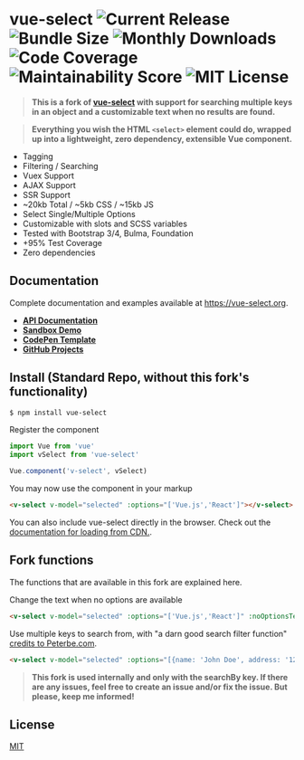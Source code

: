 # vue-select ![Current Release](https://img.shields.io/github/release/sagalbot/vue-select.svg?style=flat-square) ![Bundle Size](https://flat.badgen.net/bundlephobia/min/vue-select)  ![Monthly Downloads](https://img.shields.io/npm/dm/vue-select.svg?style=flat-square) ![Code Coverage](https://img.shields.io/coveralls/github/sagalbot/vue-select.svg?style=flat-square) ![Maintainability Score](https://img.shields.io/codeclimate/maintainability/sagalbot/vue-select.svg?style=flat-square) ![MIT License](https://img.shields.io/github/license/sagalbot/vue-select.svg?style=flat-square)

> **This is a fork of [vue-select](https://github.com/sagalbot/vue-select) with support for searching multiple keys in an object and a customizable text when no results are found.**

> **Everything you wish the HTML `<select>` element could do, wrapped up into a lightweight, zero
dependency, extensible Vue component.**

- Tagging
- Filtering / Searching
- Vuex Support
- AJAX Support
- SSR Support
- ~20kb Total / ~5kb CSS / ~15kb JS
- Select Single/Multiple Options
- Customizable with slots and SCSS variables
- Tested with Bootstrap 3/4, Bulma, Foundation
- +95% Test Coverage
- Zero dependencies

## Documentation

Complete documentation and examples available at https://vue-select.org.

- **[API Documentation](https://vue-select.org)**
- **[Sandbox Demo](https://vue-select.org/sandbox.html)**
- **[CodePen Template](http://codepen.io/sagalbot/pen/NpwrQO)**
- **[GitHub Projects](https://github.com/sagalbot/vue-select/projects)**

## Install (Standard Repo, without this fork's functionality)

```bash
$ npm install vue-select
```

Register the component

```js
import Vue from 'vue'
import vSelect from 'vue-select'

Vue.component('v-select', vSelect)
```

You may now use the component in your markup

```html
<v-select v-model="selected" :options="['Vue.js','React']"></v-select>
```

You can also include vue-select directly in the browser. Check out the
[documentation for loading from CDN.](https://vue-select.org/guide/install.html#in-the-browser).

## Fork functions

The functions that are available in this fork are explained here.

Change the text when no options are available

```html
<v-select v-model="selected" :options="['Vue.js','React']" :noOptionsText="'Sorry, geen opties gevonden'"></v-select>
```

Use multiple keys to search from, with "a darn good search filter function" [credits to Peterbe.com](https://www.peterbe.com/plog/a-darn-good-search-filter-function-in-javascript).

```html
<v-select v-model="selected" :options="[{name: 'John Doe', address: '123 Main St', city: 'Anytown'}, {name: 'Jane Doe', address: '123 Appleseed', city: 'Cupertino'}, {name: 'Jan Janssen', address: 'Hoofdweg 1', city: 'Amsterdam'}]" :noOptionsText="'Sorry, geen opties gevonden'" label="name" searchBy="['name', 'address', 'city']"></v-select>
```

> __This fork is used internally and only with the searchBy key. If there are any issues, feel free to create an issue and/or fix the issue. But please, keep me informed!__

## License

[MIT](https://github.com/sagalbot/vue-select/blob/master/LICENSE.md)
